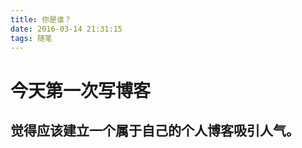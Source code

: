 ```yaml
---
title: 你是谁？
date: 2016-03-14 21:31:15
tags: 随笔
---
```


# 今天第一次写博客
<!--more-->
## 觉得应该建立一个属于自己的个人博客吸引人气。